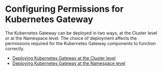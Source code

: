 # Configuring Permissions for Kubernetes Gateway

The Kubernetes Gateway can be deployed in two ways, at the Cluster level or at the Namespace level. The choice of deployment affects the permissions required for the Kubernetes Gateway components to function correctly.

- <a href="../../configuring-permissions/configuring-apk-per-cluster" target="_blank">Deploying Kubernetes Gateway at the Cluster level</a>
- <a href="../../configuring-permissions/configuring-apk-per-namespace" target="_blank">Deploying Kubernetes Gateway at the Namespace level</a>